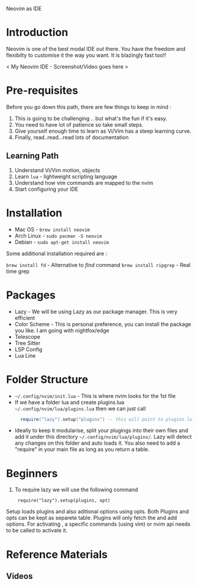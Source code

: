 
Neovim as IDE

# Introduction
Neovim is one of the best modal IDE out there. You have the freedom and flexibilty to customise it the way you want. It is blazingly fast too!!



< My Neovim IDE - Screenshot/Video goes here >




# Pre-requisites 
Before you go down this path, there are few things to keep in mind :

1. This is going to be challenging .. but what's the fun if it's easy.
2. You need to have lot of patience so take small steps.
3. Give yourself enough time to learn as Vi/Vim has a steep learning curve.
4. Finally, read..read...read lots of documentation
   

## Learning Path

1. Understand Vi/Vim motion, objects
2. Learn `lua` - lightweight scripting language
3. Understand how vim commands are mapped to the nvim
4. Start configuring your IDE


# Installation

* Mac OS     - `brew install neovim`
* Arch Linux - `sudo pacman -S neovim`
* Debian     - `sudo apt-get install neovim`

Some additional installation required are :

`brew install fd` - Alternative to *find* command
`brew install ripgrep` - Real time grep



# Packages 
  - Lazy - We will be using Lazy as our package manager. This is very efficient 
  - Color Scheme - This is personal preference, you can install the package you like. I am going with nightfox/edge
  - Telescope
  - Tree Sitter
  - LSP Config
  - Lua Line


# Folder Structure

- `~/.config/nvim/init.lua` - This is where nvim looks for the 1st file
- If we have a folder lua and create plugins.lua `~/.config/nvim/lua/plugins.lua` then we can just call
  ```lua
    require("lazy").setup("plugins") -- this will point to plugins.lua file 
  ```
- Ideally to keep it modularise, split your plugings into their own files and add it under this directory  `~/.config/nvim/lua/plugins/`.
 Lazy will detect any changes on this folder and auto loads it. You also need to add a "require" in your main file as long as you return a table.



# Beginners

1. To require lazy we will use the following command
   ```vim
    require("lazy").setup(plugins, opt)
   ```
Setup loads plugins and also aditional options using opts. Both Plugins and opts can be kept as separete table. 
Plugins will only fetch the and add options. For activating , a specific commands (using vim) or nvim api needs to be called to activate it.




# Reference Materials

## Videos


## 
